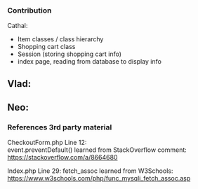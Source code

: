 <h3>Contribution</h3>

Cathal:
- Item classes / class hierarchy
- Shopping cart class
- Session (storing shopping cart info)
- index page, reading from database to display info


Vlad:
- 


Neo:
- 



<h3>References 3rd party material</h3>

CheckoutForm.php Line 12:<br>
event.preventDefault() learned from StackOverflow comment: https://stackoverflow.com/a/8664680

Index.php Line 29:
fetch_assoc learned from W3Schools: https://www.w3schools.com/php/func_mysqli_fetch_assoc.asp

